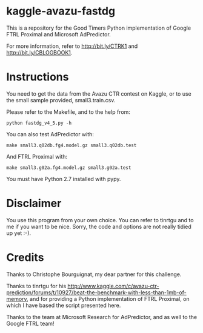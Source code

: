 # kaggle-avazu-fastdg

This is a repository for the Good Timers Python implementation of Google FTRL Proximal and Microsoft AdPredictor.

For more information, refer to http://bit.ly/CTRK1 and http://bit.ly/CBLOGBOOK1.

# Instructions

You need to get the data from the Avazu CTR contest on Kaggle, or to use the small sample provided, small3.train.csv.

Please refer to the Makefile, and to the help from:

    python fastdg_v4_5.py -h

You can also test AdPredictor with:

    make small3.q02db.fg4.model.gz small3.q02db.test

And FTRL Proximal with:

    make small3.g02a.fg4.model.gz small3.g02a.test

You must have Python 2.7 installed with pypy.

# Disclaimer

You use this program from your own choice. You can refer to tinrtgu and to me if you want to be nice. Sorry, the code and options are not really tidied up yet :-).

# Credits

Thanks to Christophe Bourguignat, my dear partner for this challenge.

Thanks to tinrtgu for his http://www.kaggle.com/c/avazu-ctr-prediction/forums/t/10927/beat-the-benchmark-with-less-than-1mb-of-memory, and for providing a Python implementation of FTRL Proximal, on which I have based the script presented here.

Thanks to the team at Microsoft Research for AdPredictor, and as well to the Google FTRL team!

